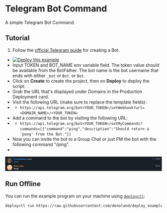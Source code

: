 # Telegram Bot Command

A simple Telegram Bot Command.

## Tutorial

1. Follow the
  [official Telegram guide](https://core.telegram.org/bots#3-how-do-i-create-a-bot)
  for creating a Bot.
- [![Deploy this example](https://deno.com/deno-deploy-button.svg)](https://dash.deno.com/new?url=https://raw.githubusercontent.com/denoland/deploy_examples/main/telegram/mod.ts&env=TOKEN,BOT_NAME)
- Input TOKEN and BOT_NAME env variable field. The token value should be
  available from the BotFather. The bot name is the bot username that ends with either `_bot` or `Bot`.
  or `Bot`.
- Click on **Create** to create the project, then on **Deploy** to deploy the
  script.
- Grab the URL that's displayed under Domains in the Production Deployment card.
- Visit the following URL (make sure to replace the template fields):
-
  - `https://api.telegram.org/bot<YOUR_TOKEN>/setWebhook?url=<DOMAIN_NAME>/<YOUR_TOKEN>`
- Add a command to the bot by visiting the following URL:
-
  - `https://api.telegram.org/bot<YOUR_TOKEN>/setMyCommands?commands=[{"command":"ping","description":"Should return a 'pong' from the Bot."}]`
- Now you can invite the bot to a Group Chat or just PM the bot with the
  following command "/ping".
-

<img align="center" src="demo.png" alt="demo of Telegram Bot Command" />

## Run Offline

You can run the example program on your machine using
[`deployctl`](https://github.com/denoland/deployctl):

```sh
deployctl run https://raw.githubusercontent.com/denoland/deploy_examples/main/telegram/mod.ts
```
